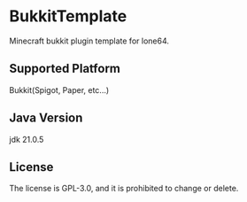 # BukkitTemplate
Minecraft bukkit plugin template for lone64.

## Supported Platform
Bukkit(Spigot, Paper, etc...)

## Java Version
jdk 21.0.5

## License
The license is GPL-3.0, and it is prohibited to change or delete.